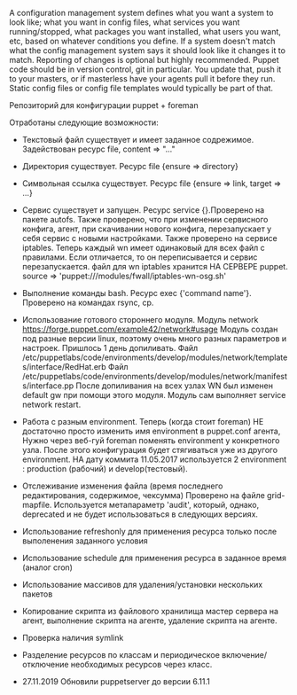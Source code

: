 A configuration management system defines what you want a system to look like; 
what you want in config files, what services you want running/stopped, what packages you want installed, 
what users you want, etc, based on whatever conditions you define. 
If a system doesn't match what the config management system says it should look like it changes it to match. 
Reporting of changes is optional but highly recommended. Puppet code should be in version control, git in particular. 
You update that, push it to your masters, or if masterless have your agents pull it before they run. 
Static config files or config file templates would typically be part of that.


Репозиторий для конфигурации puppet + foreman

Отработаны следующие возможности: 
- Текстовый файл существует и имеет заданное содрежимое. Задействован ресурс file, content => "..." 
- Директория существует. Ресурс file {ensure => directory} 
- Символьная ссылка существует. Ресурс file {ensure => link, target => ...}
- Сервис существует и запущен. Ресурс service {}.Проверено на пакете autofs. Также проверено, что при изменении сервисного конфига, агент, при скачивании нового конфига, перезапускает у себя сервис с новыми настройками. 
  Также проверено на сервисе iptables. Теперь каждый wn имеет одинаковый для всех файл с правилами. Если отличается, то он переписывается и сервис перезапускается.
  файл для wn iptables хранится НА СЕРВЕРЕ puppet. source => 'puppet:///modules/fwall/iptables-wn-osg.sh'

- Выполнение команды bash. Ресурс exec {'command name'}. Проверено на командах rsync, cp. 
- Использование готового стороннего модуля. Модуль network https://forge.puppet.com/example42/network#usage 
  Модуль создан под разные версии linux, поэтому очень много разных параметров и настроек. Пришлось 1 день допиливать. 
  Файл /etc/puppetlabs/code/environments/develop/modules/network/templates/interface/RedHat.erb
  Файл /etc/puppetlabs/code/environments/develop/modules/network/manifests/interface.pp
  После допиливания на всех узлах WN был изменен default gw при помощи этого модуля. Модуль сам выполняет service network restart.

- Работа с разным environment. Теперь (когда стоит foreman) НЕ достаточно просто изменить имя environment в puppet.conf агента, 
  Нужно через веб-гуй foreman поменять environment у конкретного узла.  После этого конфигурация будет стягиваться уже из другого environment.
  НА дату коммита 11.05.2017 используется 2 environment : production (рабочий) и develop(тестовый).

- Отслеживание изменения файла (время последнего редактирования, содержимое, чексумма)
  Проверено на файле grid-mapfile. Используется метапараметр 'audit', который, однако, deprecated и не будет использоваться в следующих версиях.

- Использование refreshonly для применения ресурса только после выполенения заданного условия
- Использование schedule для применения ресурса в заданное время (аналог cron)
- Использование массивов для удаления/установки нескольких пакетов
- Копирование скрипта из файлового хранилища мастер сервера на агент, выполнение скрипта на агенте, удаление скрипта на агенте.
- Проверка наличия symlink
- Разделение ресурсов по классам и периодическое включение/отключение необходимых ресурсов через класс.
- 27.11.2019 Обновили puppetserver до версии 6.11.1
